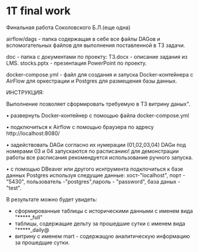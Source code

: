 # 1T final work

Финальная работа Соколовского Б.Л.(еще одна)

airflow/dags - папка содержащая в себе все файлы DAGов и вспомогательных файлов для выполнения поставленной в ТЗ задачи.

doc - папка с документами по проекту: ТЗ.docx - описание задания из LMS.  stocks.pptx - презентация PowerPoint по проекту.

docker-compose.yml - файл для создания и запуска Docker-контейнера с AirFlow для оркестрации и Postgres для размещения базы данных.





ИНСТРУКЦИЯ:

Выполнение позволяет сформировать требуемую в ТЗ витрину даных".

   •  развернуть Docker-контейнер с помощью файла docker-compose.yml
   
   •  подключиться к Airflow c помощью браузера по адресу http://localhost:8080/ 
   
   •	задействовать DAGи согласно их нумерации (01,02,03,04) DAGи под номерами 03 и 04 запускаются по расписанию! для демонстрации работы все расписания рекомендуется использование ручного запуска.
   
   •	c помощью DBeaver или другого иснтрумента подклочиться к базе данных Postgres используя следущие данные: хост-"localhost", порт -"5430", пользователь -"postgres",пароль - "password", база даных -"test".

В результате можно будет увидеть: 
- сформированные таблицы с историческими данными с именем вида "*****_full"
- таблицы, содержащие дельту за прошедшие сутки с именем вида "*****_daily@
- витрину с именем mart - содержащую аналитическую информацию за прошедщие сутки.
